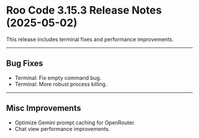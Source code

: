 # Roo Code 3.15.3 Release Notes (2025-05-02)

This release includes terminal fixes and performance improvements.

---

## Bug Fixes

*   Terminal: Fix empty command bug.
*   Terminal: More robust process killing.

---

## Misc Improvements

*   Optimize Gemini prompt caching for OpenRouter.
*   Chat view performance improvements.